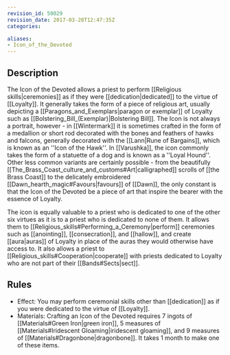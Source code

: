 ```yaml
---
revision_id: 50029
revision_date: 2017-03-28T12:47:35Z
categories:

aliases:
- Icon_of_the_Devoted
---
```



## Description
The Icon of the Devoted allows a priest to perform [[Religious skills|ceremonies]] as if they were [[dedication|dedicated]] to the virtue of [[Loyalty]]. It generally takes the form of a piece of religious art, usually depicting a [[Paragons_and_Exemplars|paragon or exemplar]] of Loyalty such as [[Bolstering_Bill_(Exemplar)|Bolstering Bill]]. The Icon is not always a portrait, however - in [[Wintermark]] it is sometimes crafted in the form of a medallion or short rod decorated with the bones and feathers of hawks and falcons, generally decorated with the [[Lann|Rune of Bargains]], which is known as an ''Icon of the Hawk''. In [[Varushka]], the icon commonly takes the form of a statuette of a dog and is known as a ''Loyal Hound''. Other less common variants are certainly possible - from the beautifully [[The_Brass_Coast_culture_and_customs#Art|calligraphed]] scrolls of [[the Brass Coast]] to the delicately embroidered [[Dawn_hearth_magic#Favours|favours]] of [[Dawn]], the only constant is that the Icon of the Devoted be a piece of art that inspire the bearer with the essence of Loyalty.

The icon is equally valuable to a priest who is dedicated to one of the other six virtues as it is to a priest who is dedicated to none of them. It allows them to [[Religious_skills#Performing_a_Ceremony|perform]] ceremonies such as [[anointing]], [[consecration]], and [[hallow]], and create [[aura|auras]] of Loyalty in place of the auras they would otherwise have access to. It also allows a priest to [[Religious_skills#Cooperation|cooperate]] with priests dedicated to Loyalty who are not part of their [[Bands#Sects|sect]]. 

## Rules

* Effect: You may perform ceremonial skills other than [[dedication]] as if you were dedicated to the virtue of [[Loyalty]].
* Materials: Crafting an Icon of the Devoted requires 7 ingots of [[Materials#Green Iron|green iron]], 5 measures of [[Materials#Iridescent Gloaming|iridescent gloaming]], and 9 measures of [[Materials#Dragonbone|dragonbone]]. It takes 1 month to make one of these items.